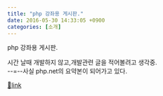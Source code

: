 ```yaml
---
title: "php 강좌용 게시판."
date: 2016-05-30 14:33:05 +0900
categories: [소개]
---
```


php 강좌용 게시판.

  
시간 날때 개발하지 않고,개발관련 글을 적어볼려고 생각중.  
--=--사실 php.net의 요약본이 되어가고 있다.


[🔗link](http://www.mins01.com/mh/tech/read/992)